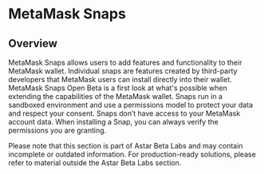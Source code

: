 # MetaMask Snaps

## Overview

MetaMask Snaps allows users to add features and functionality to their MetaMask wallet. Individual snaps are features created by third-party developers that MetaMask users can install directly into their wallet. MetaMask Snaps Open Beta is a first look at what's possible when extending the capabilities of the MetaMask wallet. Snaps run in a sandboxed environment and use a permissions model to protect your data and respect your consent. Snaps don’t have access to your MetaMask account data. When installing a Snap, you can always verify the permissions you are granting.

Please note that this section is part of Astar Beta Labs and may contain incomplete or outdated information. For production-ready solutions, please refer to material outside the Astar Beta Labs section.